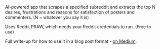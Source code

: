 AI-powered app that scrapes a specified subreddit and extracts the top N desires, frustrations and reasons for satisfaction of posters and commenters. 
(N = whatever you say it is) 

Uses Reddit PRAW, which needs your Reddit credentials to run. (Free to use)

Full write-up for how to use it in a blog post format - [on Medium](https://medium.com/@ivaylo.e.ivanov/far-fast-audience-research-ai-powered-app-692c5eec4a77).
